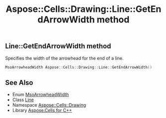 ﻿---
title: Aspose::Cells::Drawing::Line::GetEndArrowWidth method
linktitle: GetEndArrowWidth
second_title: Aspose.Cells for C++ API Reference
description: 'Aspose::Cells::Drawing::Line::GetEndArrowWidth method. Specifies the width of the arrowhead for the end of a line in C++.'
type: docs
weight: 2400
url: /cpp/aspose.cells.drawing/line/getendarrowwidth/
---
## Line::GetEndArrowWidth method


Specifies the width of the arrowhead for the end of a line.

```cpp
MsoArrowheadWidth Aspose::Cells::Drawing::Line::GetEndArrowWidth()
```

## See Also

* Enum [MsoArrowheadWidth](../../msoarrowheadwidth/)
* Class [Line](../)
* Namespace [Aspose::Cells::Drawing](../../)
* Library [Aspose.Cells for C++](../../../)
